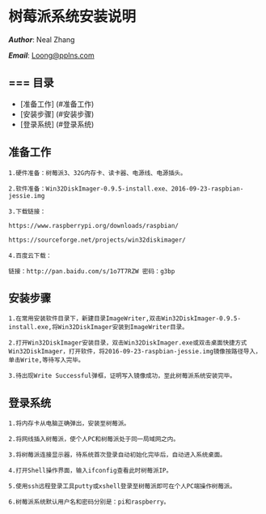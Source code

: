 树莓派系统安装说明
===
***Author***: Neal Zhang

***Email***: Loong@pplns.com

===
目录
----
*   [准备工作] (#准备工作)
*   [安装步骤] (#安装步骤)
*   [登录系统] (#登录系统)

准备工作
----
    1.硬件准备：树莓派3、32G内存卡、读卡器、电源线、电源插头。

    2.软件准备：Win32DiskImager-0.9.5-install.exe、2016-09-23-raspbian-jessie.img

    3.下载链接：

    https://www.raspberrypi.org/downloads/raspbian/

    https://sourceforge.net/projects/win32diskimager/
    
    4.百度云下载：
    
    链接：http://pan.baidu.com/s/1o7T7RZW 密码：g3bp

安装步骤
----
    1.在常用安装软件目录下，新建目录ImageWriter,双击Win32DiskImager-0.9.5-install.exe,将Win32DiskImager安装到ImageWriter目录。

    2.打开Win32DiskImager安装目录，双击Win32DiskImager.exe或双击桌面快捷方式Win32DiskImager，打开软件，将2016-09-23-raspbian-jessie.img镜像按路径导入，单击Write,等待写入完毕。

    3.待出现Write Successful弹框，证明写入镜像成功，至此树莓派系统安装完毕。

登录系统
----
    1.将内存卡从电脑正确弹出，安装至树莓派。

    2.将网线插入树莓派，使个人PC和树莓派处于同一局域网之内。

    3.将树莓派连接显示器，待系统首次登录自动初始化完毕后，自动进入系统桌面。

    4.打开Shell操作界面，输入ifconfig查看此时树莓派IP。

    5.使用ssh远程登录工具putty或xshell登录至树莓派即可在个人PC端操作树莓派。

    6.树莓派系统默认用户名和密码分别是：pi和raspberry。    
    
